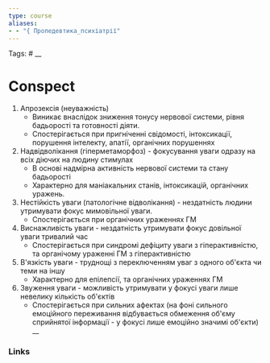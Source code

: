 ```yaml
---
type: course
aliases: 
- - "{ Пропедевтика_психіатрії"
---
```

Tags: #
__
# Conspect
1. Апрозексія (неуважність) 
	- Виникає внаслідок зниження тонусу нервової системи, рівня бадьорості та готовності діяти.
	- Спостерігається при пригніченні свідомості, інтоксикації, порушення інтелекту, апатії, органічних порушеннях
2. Надвідволікання (гіперметаморфоз) - фокусування уваги одразу на всіх діючих на людину стимулах
	- В основі надмірна активність нервової системи та стану бадьорості
	- Характерно для маніакальних станів, інтоксикацій, органічних уражень.
3. Нестійкість уваги (патологічне відволікання) - нездатність людини утримувати фокус мимовільної уваги.
	- Спостерігається при органічних ураженнях ГМ
4. Виснажливість уваги - нездатність утримувати фокус довільної уваги тривалий час
	- Спостерігається при синдромі дефіциту уваги з гіперактивністю, та органічому ураженні ГМ з гіперактивністю
5. В'язкість уваги - труднощі з переключенням уваг з одного об'єкта чи теми на іншу
	- Характерно для епілепсії, та органічних ураженнях ГМ
6. Звуження уваги - можливість утримувати у фокусі уваги лише невелику кількість об'єктів
	- Спостерігається при сильних афектах (на фоні сильного емоційного переживання відбувається обмеження об'єму сприйнятої інформації - у фокусі лише емоційно значимі об'єкти)
__
### Links
